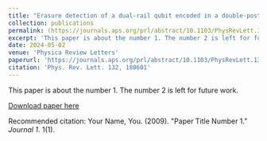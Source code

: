 ```yaml
---
title: "Erasure detection of a dual-rail qubit encoded in a double-post superconducting cavity"
collection: publications
permalink: (https://journals.aps.org/prl/abstract/10.1103/PhysRevLett.132.180601)
excerpt: 'This paper is about the number 1. The number 2 is left for future work.'
date: 2024-05-02
venue: 'Physica Review Letters'
paperurl: 'https://journals.aps.org/prl/abstract/10.1103/PhysRevLett.132.180601'
citation: 'Phys. Rev. Lett. 132, 180601'
---
```

This paper is about the number 1. The number 2 is left for future work.

[Download paper here](https://journals.aps.org/prl/abstract/10.1103/PhysRevLett.132.180601)

Recommended citation: Your Name, You. (2009). "Paper Title Number 1." <i>Journal 1</i>. 1(1).

